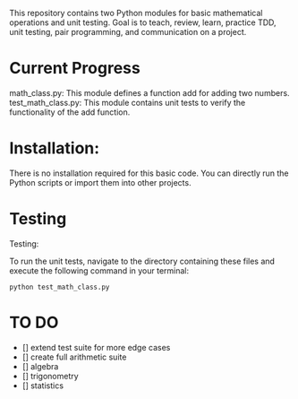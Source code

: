 This repository contains two Python modules for basic mathematical operations and unit testing. Goal is to teach, review, learn, practice TDD, unit testing, pair programming, and communication on a project.

# Current Progress
math_class.py: This module defines a function add for adding two numbers.
test_math_class.py: This module contains unit tests to verify the functionality of the add function.

# Installation:
There is no installation required for this basic code. You can directly run the Python scripts or import them into other projects.

# Testing
Testing:

To run the unit tests, navigate to the directory containing these files and execute the following command in your terminal:
```
python test_math_class.py
```

# TO DO
- [] extend test suite for more edge cases
- [] create full arithmetic suite
- [] algebra
- [] trigonometry
- [] statistics
